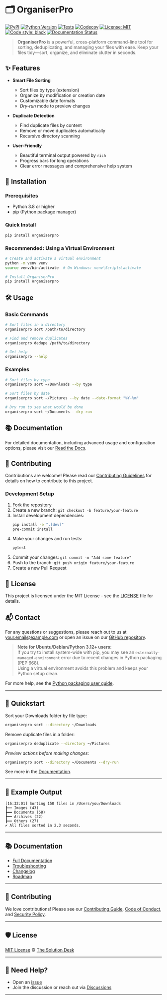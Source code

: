 # 🗂️ OrganiserPro

[![PyPI](https://img.shields.io/pypi/v/organiserpro)](https://pypi.org/project/organiserpro/)
[![Python Version](https://img.shields.io/pypi/pyversions/organiserpro)](https://www.python.org/downloads/)
[![Tests](https://github.com/the-solution-desk/organiserpro/actions/workflows/ci.yml/badge.svg)](https://github.com/the-solution-desk/organiserpro/actions/workflows/ci.yml)
[![Codecov](https://codecov.io/gh/the-solution-desk/organiserpro/branch/main/graph/badge.svg)](https://codecov.io/gh/the-solution-desk/organiserpro)
[![License: MIT](https://img.shields.io/badge/License-MIT-yellow.svg)](https://opensource.org/licenses/MIT)
[![Code style: black](https://img.shields.io/badge/code%20style-black-000000.svg)](https://github.com/psf/black)
[![Documentation Status](https://readthedocs.org/projects/organiserpro/badge/?version=latest)](https://organiserpro.readthedocs.io/en/latest/?badge=latest)

> **OrganiserPro** is a powerful, cross-platform command-line tool for sorting, deduplicating, and managing your files with ease. Keep your files tidy—sort, organize, and eliminate clutter in seconds.

## ✨ Features

- **Smart File Sorting**
  - Sort files by type (extension)
  - Organize by modification or creation date
  - Customizable date formats
  - *Dry-run* mode to preview changes

- **Duplicate Detection**
  - Find duplicate files by content
  - Remove or move duplicates automatically
  - Recursive directory scanning

- **User-Friendly**
  - Beautiful terminal output powered by `rich`
  - Progress bars for long operations
  - Clear error messages and comprehensive help system

## 🚀 Installation

### Prerequisites
- Python 3.8 or higher
- pip (Python package manager)

### Quick Install

```bash
pip install organiserpro
```

### Recommended: Using a Virtual Environment

```bash
# Create and activate a virtual environment
python -m venv venv
source venv/bin/activate  # On Windows: venv\Scripts\activate

# Install OrganiserPro
pip install organiserpro
```

## 🛠️ Usage

### Basic Commands

```bash
# Sort files in a directory
organiserpro sort /path/to/directory

# Find and remove duplicates
organiserpro dedupe /path/to/directory

# Get help
organiserpro --help
```

### Examples

```bash
# Sort files by type
organiserpro sort ~/Downloads --by type

# Sort files by date
organiserpro sort ~/Pictures --by date --date-format "%Y-%m"

# Dry run to see what would be done
organiserpro sort ~/Documents --dry-run
```

## 📚 Documentation

For detailed documentation, including advanced usage and configuration options, please visit our [Read the Docs](https://organiserpro.readthedocs.io/).

## 🤝 Contributing

Contributions are welcome! Please read our [Contributing Guidelines](CONTRIBUTING.md) for details on how to contribute to this project.

### Development Setup

1. Fork the repository
2. Create a new branch: `git checkout -b feature/your-feature`
3. Install development dependencies:
   ```bash
   pip install -e ".[dev]"
   pre-commit install
   ```
4. Make your changes and run tests:
   ```bash
   pytest
   ```
5. Commit your changes: `git commit -m "Add some feature"`
6. Push to the branch: `git push origin feature/your-feature`
7. Create a new Pull Request

## 📄 License

This project is licensed under the MIT License - see the [LICENSE](LICENSE) file for details.

## 📬 Contact

For any questions or suggestions, please reach out to us at [your.email@example.com](mailto:your.email@example.com) or open an issue on our [GitHub repository](https://github.com/the-solution-desk/organiserpro).

> **Note for Ubuntu/Debian/Python 3.12+ users:**  
> If you try to install system-wide with pip, you may see an `externally-managed-environment` error due to recent changes in Python packaging (PEP 668).  
> Using a virtual environment avoids this problem and keeps your Python setup clean.

For more help, see the [Python packaging user guide](https://packaging.python.org/tutorials/installing-packages/).

---

## 🏁 Quickstart

Sort your Downloads folder by file type:

```bash
organiserpro sort --directory ~/Downloads
```

Remove duplicate files in a folder:

```bash
organiserpro deduplicate --directory ~/Pictures
```

*Preview actions before making changes:*

```bash
organiserpro sort --directory ~/Documents --dry-run
```

See more in the [Documentation](https://organiserpro.readthedocs.io/en/latest/).

---

## 📸 Example Output

```
[16:32:01] Sorting 150 files in /Users/you/Downloads
┣━━ Images (43)
┣━━ Documents (58)
┣━━ Archives (22)
┣━━ Others (27)
✔ All files sorted in 2.3 seconds.
```
---

## 📚 Documentation

- [Full Documentation](https://organiserpro.readthedocs.io/en/latest/)
- [Troubleshooting](TROUBLESHOOTING.md)
- [Changelog](CHANGELOG.md)
- [Roadmap](ROADMAP.md)

---

## 🤝 Contributing

We love contributions! Please see our [Contributing Guide](CONTRIBUTING.md), [Code of Conduct](CODE_OF_CONDUCT.md), and [Security Policy](SECURITY.md).

---

## 🛡 License

[MIT License](LICENSE) © [The Solution Desk](https://github.com/the-solution-desk)

---

## 💬 Need Help?

- Open an [issue](https://github.com/the-solution-desk/organiserpro/issues)
- Join the discussion or reach out via [Discussions](https://github.com/the-solution-desk/organiserpro/discussions)

---
